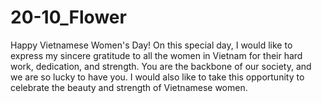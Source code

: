 # 20-10_Flower
Happy Vietnamese Women's Day!  On this special day, I would like to express my sincere gratitude to all the women in Vietnam for their hard work, dedication, and strength. You are the backbone of our society, and we are so lucky to have you.  I would also like to take this opportunity to celebrate the beauty and strength of Vietnamese women. 
